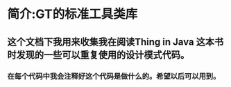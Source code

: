 # 简介:GT的标准工具类库
## 这个文档下我用来收集我在阅读Thing in Java 这本书时发现的一些可以重复使用的设计模式代码。
### 在每个代码中我会注释好这个代码是做什么的。希望以后可以用到。